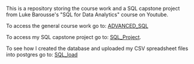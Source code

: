 This is a repository storing the course work and a SQL capstone project from Luke Barousse's "SQL for Data Analytics" course on Youtube.

To access the general course work go to: [ADVANCED_SQL](ADVANCED_SQL)

To access my SQL capstone project go to: [SQL_Project](SQL_Project).

To see how I created the database and uploaded my CSV spreadsheet files into postgres go to: [SQL_load](SQL_load)
